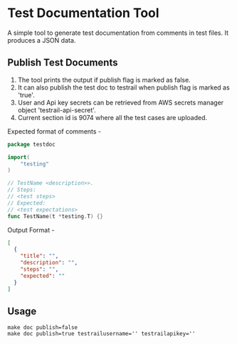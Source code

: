 # Test Documentation Tool

A simple tool to generate test documentation from comments in test files. It produces a JSON data.

## Publish Test Documents

1. The tool prints the output if publish flag is marked as false.
2. It can also publish the test doc to testrail when publish flag is marked as 'true'.
3. User and Api key secrets can be retrieved from AWS secrets manager object 'testrail-api-secret'.
4. Current section id is 9074 where all the test cases are uploaded.

Expected format of comments -

```go
package testdoc

import(
    "testing"
)

// TestName <description>>.
// Steps:
// <test steps>
// Expected:
// <test expectations>
func TestName(t *testing.T) {}
```

Output Format -

```json
[
  {
    "title": "",
    "description": "",
    "steps": "",
    "expected": ""
  }
]
```

## Usage

```shell
make doc publish=false
make doc publish=true testrailusername='' testrailapikey=''

```
